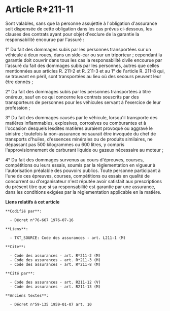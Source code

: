 # Article R*211-11

Sont valables, sans que la personne assujettie à l'obligation d'assurance soit dispensée de cette obligation dans les cas
prévus ci-dessous, les clauses des contrats ayant pour objet d'exclure de la garantie la responsabilité encourue par
l'assuré :

1° Du fait des dommages subis par les personnes transportées sur un véhicule à deux roues, dans un side-car ou sur un
triporteur ; cependant la garantie doit couvrir dans tous les cas la responsabilité civile encourue par l'assuré du fait des
dommages subis par les personnes, autres que celles mentionnées aux articles R. 211-2 et R. 211-3 et au 1° de l'article R.
211-8 qui, se trouvant en péril, sont transportées au lieu où des secours peuvent leur être donnés ;

2° Du fait des dommages subis par les personnes transportées à titre onéreux, sauf en ce qui concerne les contrats souscrits
par des transporteurs de personnes pour les véhicules servant à l'exercice de leur profession ;

3° Du fait des dommages causés par le véhicule, lorsqu'il transporte des matières inflammables, explosives, corrosives ou
comburantes et à l'occasion desquels lesdites matières auraient provoqué ou aggravé le sinistre ; toutefois la non-assurance
ne saurait être invoquée du chef de transports d'huiles, d'essences minérales ou de produits similaires, ne dépassant pas 500
kilogrammes ou 600 litres, y compris l'approvisionnement de carburant liquide ou gazeux nécessaire au moteur ;

4° Du fait des dommages survenus au cours d'épreuves, courses, compétitions ou leurs essais, soumis par la réglementation en
vigueur à l'autorisation préalable des pouvoirs publics. Toute personne participant à l'une de ces épreuves, courses,
compétitions ou essais en qualité de concurrent ou d'organisateur n'est réputée avoir satisfait aux prescriptions du présent
titre que si sa responsabilité est garantie par une assurance, dans les conditions exigées par la réglementation applicable
en la matière.

**Liens relatifs à cet article**

	**Codifié par**:

	  - Décret n°76-667 1976-07-16

	**Liens**:

	  - TXT_SOURCE: Code des assurances - art. L211-1 (M)

	**Cite**:

	  - Code des assurances - art. R*211-2 (M)
	  - Code des assurances - art. R*211-3 (M)
	  - Code des assurances - art. R*211-8 (M)

	**Cité par**:

	  - Code des assurances - art. R211-12 (V)
	  - Code des assurances - art. R211-13 (M)

	**Anciens textes**:

	  - Décret n°59-135 1959-01-07 art. 10
